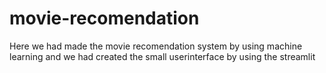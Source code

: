 # movie-recomendation
Here we had made the movie recomendation system by using machine learning and we had created the small userinterface by using the streamlit
